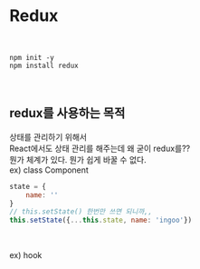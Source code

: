 # Redux
<br>

```
npm init -y
npm install redux
```

<br>

## redux를 사용하는 목적
상태를 관리하기 위해서
<br>
React에서도 상태 관리를 해주는데 왜 굳이 redux를??
<br>
뭔가 체계가 있다. 뭔가 쉽게 바꿀 수 없다.
<br>
ex) class Component

```javascript
state = {
    name: ''
}
// this.setState() 한번만 쓰면 되니까,,
this.setState({...this.state, name: 'ingoo'})
```
<br>

ex) hook

```javascript
    
```
